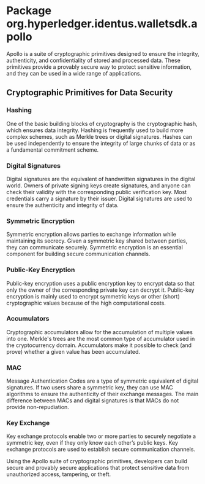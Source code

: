 # Package org.hyperledger.identus.walletsdk.apollo

Apollo is a suite of cryptographic primitives designed to ensure the integrity, authenticity, and confidentiality of
stored and processed data. These primitives provide a provably secure way to protect sensitive information, and they can
be used in a wide range of applications.

## Cryptographic Primitives for Data Security

### Hashing

One of the basic building blocks of cryptography is the cryptographic hash, which ensures data integrity. Hashing is
frequently used to build more complex schemes, such as Merkle trees or digital signatures. Hashes can be used
independently to ensure the integrity of large chunks of data or as a fundamental commitment scheme.

### Digital Signatures

Digital signatures are the equivalent of handwritten signatures in the digital world. Owners of private signing keys
create signatures, and anyone can check their validity with the corresponding public verification key. Most credentials
carry a signature by their issuer. Digital signatures are used to ensure the authenticity and integrity of data.

### Symmetric Encryption

Symmetric encryption allows parties to exchange information while maintaining its secrecy. Given a symmetric key shared
between parties, they can communicate securely. Symmetric encryption is an essential component for building secure
communication channels.

### Public-Key Encryption

Public-key encryption uses a public encryption key to encrypt data so that only the owner of the corresponding private
key can decrypt it. Public-key encryption is mainly used to encrypt symmetric keys or other (short) cryptographic values
because of the high computational costs.

### Accumulators

Cryptographic accumulators allow for the accumulation of multiple values into one. Merkle's trees are the most common
type of accumulator used in the cryptocurrency domain. Accumulators make it possible to check (and prove) whether a
given value has been accumulated.

### MAC

Message Authentication Codes are a type of symmetric equivalent of digital signatures. If two users share a symmetric
key, they can use MAC algorithms to ensure the authenticity of their exchange messages. The main difference between MACs
and digital signatures is that MACs do not provide non-repudiation.

### Key Exchange

Key exchange protocols enable two or more parties to securely negotiate a symmetric key, even if they only know each
other’s public keys. Key exchange protocols are used to establish secure communication channels.

Using the Apollo suite of cryptographic primitives, developers can build secure and provably secure applications that
protect sensitive data from unauthorized access, tampering, or theft.
